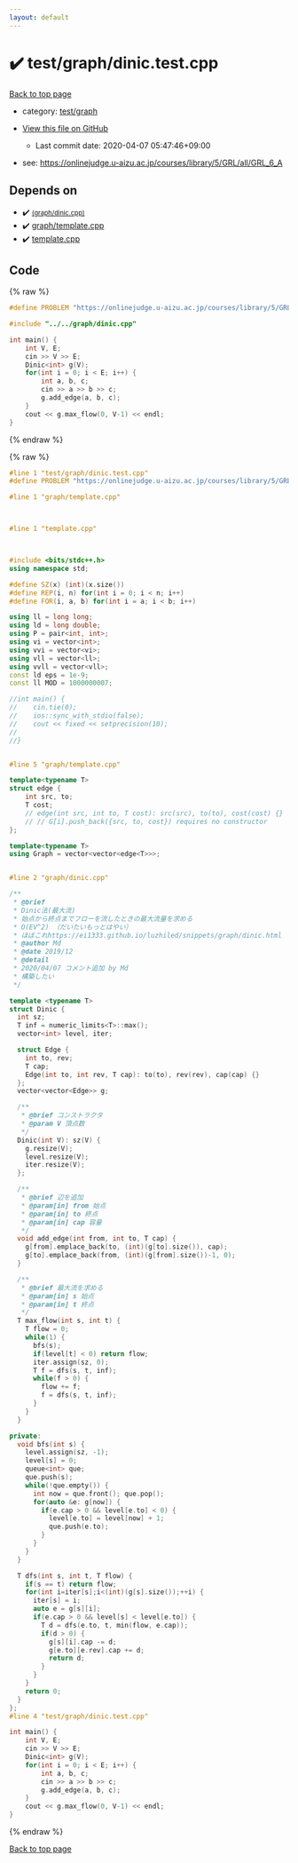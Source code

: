 ```yaml
---
layout: default
---
```


<!-- mathjax config similar to math.stackexchange -->
<script type="text/javascript" async
  src="https://cdnjs.cloudflare.com/ajax/libs/mathjax/2.7.5/MathJax.js?config=TeX-MML-AM_CHTML">
</script>
<script type="text/x-mathjax-config">
  MathJax.Hub.Config({
    TeX: { equationNumbers: { autoNumber: "AMS" }},
    tex2jax: {
      inlineMath: [ ['$','$'] ],
      processEscapes: true
    },
    "HTML-CSS": { matchFontHeight: false },
    displayAlign: "left",
    displayIndent: "2em"
  });
</script>

<script type="text/javascript" src="https://cdnjs.cloudflare.com/ajax/libs/jquery/3.4.1/jquery.min.js"></script>
<script src="https://cdn.jsdelivr.net/npm/jquery-balloon-js@1.1.2/jquery.balloon.min.js" integrity="sha256-ZEYs9VrgAeNuPvs15E39OsyOJaIkXEEt10fzxJ20+2I=" crossorigin="anonymous"></script>
<script type="text/javascript" src="../../../assets/js/copy-button.js"></script>
<link rel="stylesheet" href="../../../assets/css/copy-button.css" />


# :heavy_check_mark: test/graph/dinic.test.cpp

<a href="../../../index.html">Back to top page</a>

* category: <a href="../../../index.html#baa37bfd168b079b758c0db816f7295f">test/graph</a>
* <a href="{{ site.github.repository_url }}/blob/master/test/graph/dinic.test.cpp">View this file on GitHub</a>
    - Last commit date: 2020-04-07 05:47:46+09:00


* see: <a href="https://onlinejudge.u-aizu.ac.jp/courses/library/5/GRL/all/GRL_6_A">https://onlinejudge.u-aizu.ac.jp/courses/library/5/GRL/all/GRL_6_A</a>


## Depends on

* :heavy_check_mark: <a href="../../../library/graph/dinic.cpp.html"> <small>(graph/dinic.cpp)</small></a>
* :heavy_check_mark: <a href="../../../library/graph/template.cpp.html">graph/template.cpp</a>
* :heavy_check_mark: <a href="../../../library/template.cpp.html">template.cpp</a>


## Code

<a id="unbundled"></a>
{% raw %}
```cpp
#define PROBLEM "https://onlinejudge.u-aizu.ac.jp/courses/library/5/GRL/all/GRL_6_A"

#include "../../graph/dinic.cpp"

int main() {
    int V, E;
    cin >> V >> E;
    Dinic<int> g(V);
    for(int i = 0; i < E; i++) {
        int a, b, c;
        cin >> a >> b >> c;
        g.add_edge(a, b, c);
    }
    cout << g.max_flow(0, V-1) << endl;
}

```
{% endraw %}

<a id="bundled"></a>
{% raw %}
```cpp
#line 1 "test/graph/dinic.test.cpp"
#define PROBLEM "https://onlinejudge.u-aizu.ac.jp/courses/library/5/GRL/all/GRL_6_A"

#line 1 "graph/template.cpp"



#line 1 "template.cpp"



#include <bits/stdc++.h>
using namespace std;

#define SZ(x) (int)(x.size())
#define REP(i, n) for(int i = 0; i < n; i++)
#define FOR(i, a, b) for(int i = a; i < b; i++)

using ll = long long;
using ld = long double;
using P = pair<int, int>;
using vi = vector<int>;
using vvi = vector<vi>;
using vll = vector<ll>;
using vvll = vector<vll>;
const ld eps = 1e-9;
const ll MOD = 1000000007;

//int main() {
//    cin.tie(0);
//    ios::sync_with_stdio(false);
//    cout << fixed << setprecision(10);
//
//}


#line 5 "graph/template.cpp"

template<typename T>
struct edge {
    int src, to;
    T cost;
    // edge(int src, int to, T cost): src(src), to(to), cost(cost) {}
    // // G[i].push_back({src, to, cost}) requires no constructor
};

template<typename T>
using Graph = vector<vector<edge<T>>>;


#line 2 "graph/dinic.cpp"

/**
 * @brief
 * Dinic法(最大流)
 * 始点から終点までフローを流したときの最大流量を求める
 * O(EV^2) （だいたいもっとはやい）
 * ほぼこれhttps://ei1333.github.io/luzhiled/snippets/graph/dinic.html
 * @author Md
 * @date 2019/12
 * @detail
 * 2020/04/07 コメント追加 by Md
 * 構築したい
 */

template <typename T>
struct Dinic {
  int sz;
  T inf = numeric_limits<T>::max();
  vector<int> level, iter;

  struct Edge {
    int to, rev;
    T cap;
    Edge(int to, int rev, T cap): to(to), rev(rev), cap(cap) {}
  };
  vector<vector<Edge>> g;

  /**
   * @brief コンストラクタ
   * @param V 頂点数
   */
  Dinic(int V): sz(V) {
    g.resize(V);
    level.resize(V);
    iter.resize(V);
  };

  /**
   * @brief 辺を追加
   * @param[in] from 始点
   * @param[in] to 終点
   * @param[in] cap 容量
   */
  void add_edge(int from, int to, T cap) {
    g[from].emplace_back(to, (int)(g[to].size()), cap);
    g[to].emplace_back(from, (int)(g[from].size())-1, 0);
  }

  /**
   * @brief 最大流を求める
   * @param[in] s 始点
   * @param[in] t 終点
   */
  T max_flow(int s, int t) {
    T flow = 0;
    while(1) {
      bfs(s);
      if(level[t] < 0) return flow;
      iter.assign(sz, 0);
      T f = dfs(s, t, inf);
      while(f > 0) {
        flow += f;
        f = dfs(s, t, inf);
      }
    }
  }

private:
  void bfs(int s) {
    level.assign(sz, -1);
    level[s] = 0;
    queue<int> que;
    que.push(s);
    while(!que.empty()) {
      int now = que.front(); que.pop();
      for(auto &e: g[now]) {
        if(e.cap > 0 && level[e.to] < 0) {
          level[e.to] = level[now] + 1;
          que.push(e.to);
        }
      }
    }
  }

  T dfs(int s, int t, T flow) {
    if(s == t) return flow;
    for(int i=iter[s];i<(int)(g[s].size());++i) {
      iter[s] = i;
      auto e = g[s][i];
      if(e.cap > 0 && level[s] < level[e.to]) {
        T d = dfs(e.to, t, min(flow, e.cap));
        if(d > 0) {
          g[s][i].cap -= d;
          g[e.to][e.rev].cap += d;
          return d;
        }
      }
    }
    return 0;
  }
};
#line 4 "test/graph/dinic.test.cpp"

int main() {
    int V, E;
    cin >> V >> E;
    Dinic<int> g(V);
    for(int i = 0; i < E; i++) {
        int a, b, c;
        cin >> a >> b >> c;
        g.add_edge(a, b, c);
    }
    cout << g.max_flow(0, V-1) << endl;
}

```
{% endraw %}

<a href="../../../index.html">Back to top page</a>

